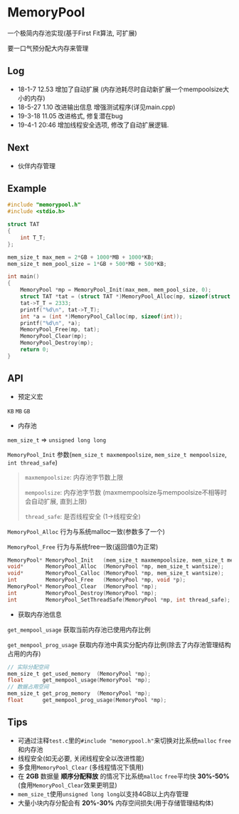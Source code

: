 # MemoryPool

一个极简内存池实现(基于First Fit算法, 可扩展)

要一口气预分配大内存来管理

## Log

- 18-1-7 12.53 增加了自动扩展 (内存池耗尽时自动新扩展一个mempoolsize大小的内存)
- 18-5-27 1.10 改进输出信息 增强测试程序(详见main.cpp)
- 19-3-18 11.05 改进格式, 修复潜在bug
- 19-4-1 20:46 增加线程安全选项, 修改了自动扩展逻辑.

## Next

- 伙伴内存管理

## Example

~~~c
#include "memorypool.h"
#include <stdio.h>

struct TAT
{
    int T_T;
};

mem_size_t max_mem = 2*GB + 1000*MB + 1000*KB;
mem_size_t mem_pool_size = 1*GB + 500*MB + 500*KB;

int main()
{
    MemoryPool *mp = MemoryPool_Init(max_mem, mem_pool_size, 0);
    struct TAT *tat = (struct TAT *)MemoryPool_Alloc(mp, sizeof(struct TAT));
    tat->T_T = 2333;
    printf("%d\n", tat->T_T);
    int *a = (int *)MemoryPool_Calloc(mp, sizeof(int));
    printf("%d\n", *a);
    MemoryPool_Free(mp, tat);
    MemoryPool_Clear(mp);
    MemoryPool_Destroy(mp);
    return 0;
}
~~~

## API

- 预定义宏

`KB` `MB` `GB`

- 内存池

`mem_size_t` => `unsigned long long`

`MemoryPool_Init` 参数(`mem_size_t maxmempoolsize`, `mem_size_t mempoolsize`, `int thread_safe`)

> `maxmempoolsize`: 内存池字节数上限
>
> `mempoolsize`: 内存池字节数 (maxmempoolsize与mempoolsize不相等时会自动扩展, 直到上限)
>
> `thread_safe`: 是否线程安全 (1->线程安全)

`MemoryPool_Alloc` 行为与系统malloc一致(参数多了一个)

`MemoryPool_Free` 行为与系统free一致(返回值0为正常)

~~~c
MemoryPool* MemoryPool_Init   (mem_size_t maxmempoolsize, mem_size_t mempoolsize, int thread_safe);
void*       MemoryPool_Alloc  (MemoryPool *mp, mem_size_t wantsize);
void*       MemoryPool_Calloc (MemoryPool *mp, mem_size_t wantsize);
int         MemoryPool_Free   (MemoryPool *mp, void *p);
MemoryPool* MemoryPool_Clear  (MemoryPool *mp);
int         MemoryPool_Destroy(MemoryPool *mp);
int         MemoryPool_SetThreadSafe(MemoryPool *mp, int thread_safe);
~~~

- 获取内存池信息

`get_mempool_usage` 获取当前内存池已使用内存比例

`get_mempool_prog_usage` 获取内存池中真实分配内存比例(除去了内存池管理结构占用的内存)

~~~c
// 实际分配空间
mem_size_t get_used_memory  (MemoryPool *mp);
float      get_mempool_usage(MemoryPool *mp);
// 数据占用空间
mem_size_t get_prog_memory  (MemoryPool *mp);
float      get_mempool_prog_usage(MemoryPool *mp);
~~~

## Tips

- 可通过注释`test.c`里的`#include "memorypool.h"`来切换对比系统`malloc` `free`和内存池
- 线程安全(如无必要, 关闭线程安全以改进性能)
- 多食用`MemoryPool_Clear` (多线程情况下慎用)
- 在 **2GB** 数据量 **顺序分配释放** 的情况下比系统`malloc` `free`平均快 **30%-50%** (食用`MemoryPool_Clear`效果更明显)
- `mem_size_t`使用`unsigned long long`以支持4GB以上内存管理
- 大量小块内存分配会有 **20%-30%** 内存空间损失(用于存储管理结构体)